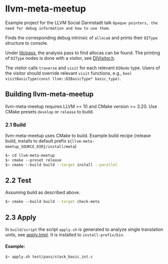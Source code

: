 # llvm-meta-meetup

Example project for the LLVM Social Darmstadt
talk `Opaque pointers, the need for debug information and how to use them`.

Finds the corresponding debug intrinsic of `alloca`s and prints their `DIType` structure to console.

Under [lib/pass](lib/pass), the analysis pass to find allocas can be found.
The printing of `DIType` nodes is done with a visitor, see [DIVisitor.h](lib/type/DIVisitor.h).

The visitor calls `traverse` and `visit` for each relevant `DINode` type. Users of the visitor should override
relevant `visit` functions, e.g., `bool visitBasicType(const llvm::DIBasicType* basic_type)`.

## Building llvm-meta-meetup

llvm-meta-meetup requires LLVM >= 10 and CMake version >= 3.20. Use CMake presets `develop` or `release`
to build.

### 2.1 Build

llvm-meta-meetup uses CMake to build. Example build recipe (release build, installs to default prefix
`${llvm-meta-meetup_SOURCE_DIR}/install/meta`)

```sh
$> cd llvm-meta-meetup
$> cmake --preset release
$> cmake --build build --target install --parallel
```

## 2.2 Test

Assuming build as described above.

```sh
$> cmake --build build --target check-meta
```

## 2.3 Apply

In `build/script` the script `apply.sh` is generated to analyze single translation units,
see [apply.tmpl](script/apply.tmpl).
It is installed to `install-prefix/bin`.

#### Example:

```sh
$> apply.sh test/pass/stack_basic_int.c
```